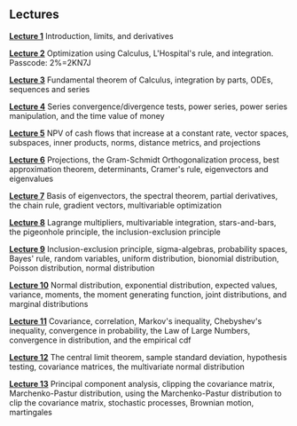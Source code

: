 ## Lectures

**[Lecture 1](https://ucla.zoom.us/rec/share/BuFfBLEg5PbvspoXIa2DwpX6dJrGYMQT-JB7MTUwSUHxQdWlCDC9CH-oAB12msyJ.YDghvL_hnkA7tOB8)** Introduction, limits, and derivatives

**[Lecture 2](https://ucla.zoom.us/rec/share/GYIlj1PhzxkNKaf70G--OR0Fakyix2muMEsFEVLANv5yEEyylNYts6ZxtR6nb_j5.-r01pt3SG1Pikdxw?startTime=1720744276000)** Optimization using Calculus, L'Hospital's rule, and integration. Passcode: 2%=2KN7J

**[Lecture 3](https://ucla.zoom.us/rec/share/rMVPmT4st70Icg64eUUAVju-E4lFlMnjMWmWg79g97MMpEKmr9sWFLaxA5U5dqxV.N-xHn2fDcMX5uuSS)** Fundamental theorem of Calculus, integration by parts, ODEs, sequences and series

**[Lecture 4](https://ucla.zoom.us/rec/share/xcX41Zr3sbItvKJ2G8EO7F_IHU73peBoEifFCQ6n1peM1rDGLHlqAnaQvHD2gPYs.PiD_veWyNRazBXLh)** Series convergence/divergence tests, power series, power series manipulation, and the time value of money

**[Lecture 5](https://ucla.zoom.us/rec/share/OMsg1pV8OwSl3szxMHyFoEPOXrSdYGX9WtXwE1UvF25u-gPhSLRwcrXcgQx_Wjdn.jyAwVWRphJBpYOtz)** NPV of cash flows that increase at a constant rate, vector spaces, subspaces, inner products, norms, distance metrics, and projections 

**[Lecture 6](https://ucla.zoom.us/rec/share/nA5Yw_qf-yc5aAQMBa60Vb-Tqx8tJFtA7ZIbHh3wxwSdiIDXESBY3rkSCBufkbpF.KSrvfyVbX-KasjBU)** Projections, the Gram-Schmidt Orthogonalization process, best approximation theorem, determinants, Cramer's rule, eigenvectors and eigenvalues

**[Lecture 7](https://ucla.zoom.us/rec/share/i0ZJu94ehj8DrGUCfXVzEAPZB4dAvG6jne4ySxH8y74e4M_vYNANiOM9sJyOkuoz.jOrLI4Rbpcjcon2_)** Basis of eigenvectors, the spectral theorem, partial derivatives, the chain rule, gradient vectors, multivariable optimization

**[Lecture 8](https://ucla.zoom.us/rec/share/cLaKMcPJq9FYmjhyYWOuJ6N-b9Vac-naOOUlm-jI3O3485BZuAFqOG6aPtiNu3CP.NY3Kz2_h61eNgKnX)** Lagrange multipliers, multivariable integration, stars-and-bars, the pigeonhole principle, the inclusion-exclusion principle

**[Lecture 9](https://ucla.zoom.us/rec/share/gIYnfxETgZDtSYhU1-JmVRla54YiVpYIxAEieDAw5ryMYFNh8opIWXF_NlH3llp3.iWwj11jtpgELusGH)** Inclusion-exclusion principle, sigma-algebras, probability spaces, Bayes' rule, random variables, uniform distribution, bionomial distribution, Poisson distribution, normal distribution

**[Lecture 10](https://ucla.zoom.us/rec/share/1OD5XBQdvcBBwwRhMXNeoxHhSo6XEa_XESKwIb-i3Q3X20uHqGswU-pZkQqO0Gyr.vC3P3WPW1REeEckR)** Normal distribution, exponential distribution, expected values, variance, moments, the moment generating function, joint distributions, and marginal distributions

**[Lecture 11](https://ucla.zoom.us/rec/share/gGIyGyShyZ3vwQoiSJEq6VTlyTQQcEykze5sDzFUN2ZVeOYbgxFY5cq4o1jUARI.4ovKsSmLXLPZGZ5O)** Covariance, correlation, Markov's inequality, Chebyshev's inequality, convergence in probability, the Law of Large Numbers, convergence in distribution, and the empirical cdf

**[Lecture 12](https://ucla.zoom.us/rec/share/pR2a2a0jKGOgTWbCSFb-vyi7ihiQEsrSX12xMfZmZjL64zGOrl6bugIbuZQ2xcrs.dkmOSfsAnIp44S8t)** The central limit theorem, sample standard deviation, hypothesis testing, covariance matrices, the multivariate normal distribution

**[Lecture 13](https://ucla.zoom.us/rec/share/xb6a9N8hFqPImWOL61hpO_f0N4xDD8btL0Lx0usEYGHRiztD8ki9kGgjD51SYpkH.T5KNkUoRrWet3GA5)** Principal component analysis, clipping the covariance matrix, Marchenko-Pastur distribution, using the Marchenko-Pastur distribution to clip the covariance matrix, stochastic processes, Brownian motion, martingales
